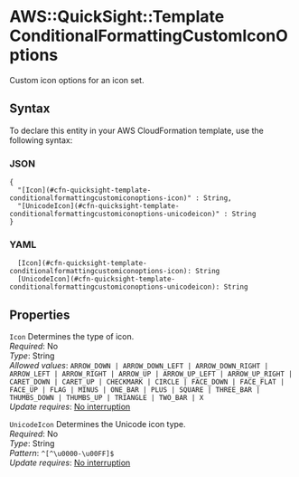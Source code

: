 # AWS::QuickSight::Template ConditionalFormattingCustomIconOptions<a name="aws-properties-quicksight-template-conditionalformattingcustomiconoptions"></a>

Custom icon options for an icon set\.

## Syntax<a name="aws-properties-quicksight-template-conditionalformattingcustomiconoptions-syntax"></a>

To declare this entity in your AWS CloudFormation template, use the following syntax:

### JSON<a name="aws-properties-quicksight-template-conditionalformattingcustomiconoptions-syntax.json"></a>

```
{
  "[Icon](#cfn-quicksight-template-conditionalformattingcustomiconoptions-icon)" : String,
  "[UnicodeIcon](#cfn-quicksight-template-conditionalformattingcustomiconoptions-unicodeicon)" : String
}
```

### YAML<a name="aws-properties-quicksight-template-conditionalformattingcustomiconoptions-syntax.yaml"></a>

```
  [Icon](#cfn-quicksight-template-conditionalformattingcustomiconoptions-icon): String
  [UnicodeIcon](#cfn-quicksight-template-conditionalformattingcustomiconoptions-unicodeicon): String
```

## Properties<a name="aws-properties-quicksight-template-conditionalformattingcustomiconoptions-properties"></a>

`Icon`  <a name="cfn-quicksight-template-conditionalformattingcustomiconoptions-icon"></a>
Determines the type of icon\.  
*Required*: No  
*Type*: String  
*Allowed values*: `ARROW_DOWN | ARROW_DOWN_LEFT | ARROW_DOWN_RIGHT | ARROW_LEFT | ARROW_RIGHT | ARROW_UP | ARROW_UP_LEFT | ARROW_UP_RIGHT | CARET_DOWN | CARET_UP | CHECKMARK | CIRCLE | FACE_DOWN | FACE_FLAT | FACE_UP | FLAG | MINUS | ONE_BAR | PLUS | SQUARE | THREE_BAR | THUMBS_DOWN | THUMBS_UP | TRIANGLE | TWO_BAR | X`  
*Update requires*: [No interruption](https://docs.aws.amazon.com/AWSCloudFormation/latest/UserGuide/using-cfn-updating-stacks-update-behaviors.html#update-no-interrupt)

`UnicodeIcon`  <a name="cfn-quicksight-template-conditionalformattingcustomiconoptions-unicodeicon"></a>
Determines the Unicode icon type\.  
*Required*: No  
*Type*: String  
*Pattern*: `^[^\u0000-\u00FF]$`  
*Update requires*: [No interruption](https://docs.aws.amazon.com/AWSCloudFormation/latest/UserGuide/using-cfn-updating-stacks-update-behaviors.html#update-no-interrupt)